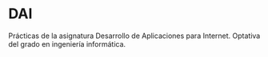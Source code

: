 # DAI
Prácticas de la asignatura Desarrollo de Aplicaciones para Internet. Optativa del grado en ingeniería informática. 
